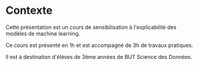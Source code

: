 # Contexte

Cette présentation est un cours de sensibilisation à l'explicabilité des modèles de machine learning.

Ce cours est présenté en 1h et est accompagné de 3h de travaux pratiques.

Il est à destination d'élèves de 3ème années de BUT Science des Données.